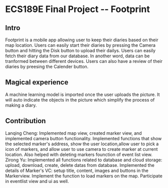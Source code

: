 # ECS189E Final Project -- Footprint

## Intro
Footprint is a mobile app allowing user to keep their diaries based on their map location.
Users can easily start their diaries by pressing the Camera button and hitting the Disk button to upload their dailys.
Users can easily fetch their diary data from our database. In another word, data can be tranformed between different devices.
Users can also have a review of their diaries by preesing the Calender button.

## Magical experience
A machine learning model is imported once the user uploads the picture. It will auto indicate the objects in the picture which simplify the process of making a diary.

## Contribution
Lanqing Cheng: Implemented map view, created marker view, and implemented camera button functionality. Implemented functions that show the selected marker's address, show the user location,allow user to pick a icon of markers, and allow user to use camera to create marker at current location. Also helped with deleting markers founction of event list view. 
Zirong Yu: Implemented all functions related to database and cloud storage: upload, download, create, delete datas from database. Implemented the details of Marker's VC: setup title, content, images and buttons in the Markerview. Implement the function to load markers on the map. Participate in eventlist view and ui as well. 
